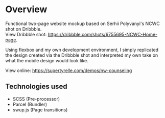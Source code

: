 # Overview
Functional two-page website mockup based on Serhii Polyvanyi's NCWC shot on Dribbble.  
View Dribbble shot: https://dribbble.com/shots/6755695-NCWC-Home-page.  

Using flexbox and my own development environment, I simply replicated the design created via the Dribbble shot and interpreted my own take on what the mobile design would look like.

View online: https://supertyrelle.com/demos/nw-counseling  

## Technologies used
<ul>
<li>SCSS (Pre-processor)</li>
<li>Parcel (Bundler)</li>
<li>swup.js (Page transitions)</li>
</ul>
